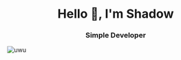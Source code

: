 <h1 align="center">Hello 👋, I'm Shadow</h1>


<h3 align="center">Simple  Developer</h3>
<div align="left"><img alt="uwu"src="https://discord.c99.nl/widget/theme-3/709260916268466177.png"></div>

<!-- - 🔭 I’m currently working on - **Improving my Skills and new projects**

- 🌱 I’m currently learning - **Frontend Development**

- 👯 I’m looking to collaborate on - **Nothing**

- 💬 Ask me about - **anything**

- 📫 How to reach me - [**Discord**](https://discord.com/users/709260916268466177)

- ⚡ Fun fact - **i don't hate maths but my parents are trying their best to make me hate it** -->
